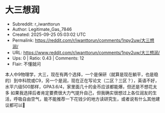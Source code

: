 # 大三想润

- Subreddit: r_iwanttorun
- Author: Legitimate_Gas_7846
- Created: 2025-09-25 05:03:02 UTC
- Permalink: https://reddit.com/r/iwanttorun/comments/1npy2uw/大三想润/
- URL: https://www.reddit.com/r/iwanttorun/comments/1npy2uw/大三想润/
- Ups: 0 | Ratio: 0.43 | Comments: 12
- Flair: 不懂就问


本人中9物理学，大三，现在有两个选择，一个是保研（就算是现在躺平，也是稳的）到中科院或C9，另一个是润，现在正在写论文（二区？三区？），英语不好，水平六级500那样，GPA3.6/4，家里面几十的金币应该都能爆，但还是不想花太多
如果我选择后者肯定要费很大力气提升自己，但我确实很想过上各位润友的生活，呼吸自由空气，能不能推荐一下花钱少的地方读研究生，或者说有什么其他建议都可以🥺

